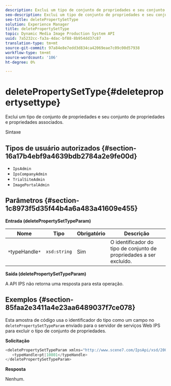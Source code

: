 ```yaml
---
description: Exclui um tipo de conjunto de propriedades e seu conjunto de propriedades e propriedades associados.
seo-description: Exclui um tipo de conjunto de propriedades e seu conjunto de propriedades e propriedades associados.
seo-title: deletePropertySetType
solution: Experience Manager
title: deletePropertySetType
topic: Dynamic Media Image Production System API
uuid: 7a5232cc-fa3a-4dac-bf88-8b954dd37c87
translation-type: tm+mt
source-git-commit: 97a84e8e7edd3d834ca42069eae7c09c00d57938
workflow-type: tm+mt
source-wordcount: '106'
ht-degree: 0%

---
```



# deletePropertySetType{#deletepropertysettype}

Exclui um tipo de conjunto de propriedades e seu conjunto de propriedades e propriedades associados.

Sintaxe

## Tipos de usuário autorizados {#section-16a17b4ebf9a4639bdb2784a2e9fe00d}

* `IpsAdmin`
* `IpsCompanyAdmin`
* `TrialSiteAdmin`
* `ImagePortalAdmin`

## Parâmetros {#section-1c8973f5d35f44b4a6a483a41609e455}

**Entrada (deletePropertySetTypeParam)**

| Nome | Tipo | Obrigatório | Descrição |
|---|---|---|---|
| `*`typeHandle`*` | `xsd:string` | Sim | O identificador do tipo de conjunto de propriedades a ser excluído. |

**Saída (deletePropertySetTypeParam)**

A API IPS não retorna uma resposta para esta operação.

## Exemplos {#section-85faa2e3411a4e23aa6489037f7ce078}

Esta amostra de código usa o identificador do tipo como um campo no `deletePropertySetTypeParam` enviado para o servidor de serviços Web IPS para excluir o tipo de conjunto de propriedades.

**Solicitação**

```java
<deletePropertySetTypeParam xmlns="http://www.scene7.com/IpsApi/xsd/2008-01-15">
   <typeHandle>pt|10801</typeHandle>
</deletePropertySetTypeParam>
```

**Resposta**

Nenhum.
